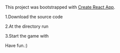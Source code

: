 This project was bootstrapped with [Create React App](https://github.com/facebook/create-react-app).

1.Download the source code

2.At the directory run <npm init>

3.Start the game with <npm start>
  
Have fun.:)
